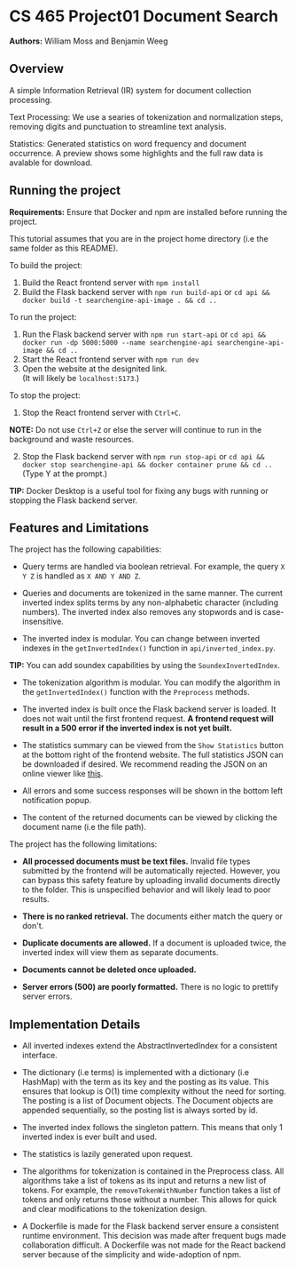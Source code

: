 # CS 465 Project01 Document Search
**Authors:** William Moss and Benjamin Weeg


## Overview
A simple Information Retrieval (IR) system for document collection processing.

Text Processing:
We use a searies of tokenization and normalization steps, 
removing digits and punctuation to streamline text analysis.

Statistics: 
Generated statistics on word frequency and document occurrence.
A preview shows some highlights and the full raw data is avalable for download.


## Running the project

**Requirements:** Ensure that Docker and npm are installed before running the project. 

This tutorial assumes that you are in the project home directory (i.e the same folder as this README).

To build the project:

1) Build the React frontend server with `npm install`
2) Build the Flask backend server with `npm run build-api` or `cd api && docker build -t searchengine-api-image . && cd ..`

To run the project:

1) Run the Flask backend server with `npm run start-api` or `cd api && docker run -dp 5000:5000 --name searchengine-api searchengine-api-image && cd ..`
2) Start the React frontend server with `npm run dev`
3) Open the website at the designited link.	 
            (It will likely be `localhost:5173`.)

To stop the project:

1) Stop the React frontend server with `Ctrl+C`. 

**NOTE:** Do not use `Ctrl+Z` or else the server will continue to run in 
the background and waste resources.

2) Stop the Flask backend server with `npm run stop-api` or `cd api && docker stop searchengine-api && docker container prune && cd ..`
            (Type Y at the prompt.)

**TIP:** Docker Desktop is a useful tool for fixing any bugs with running or 
stopping the Flask backend server.


## Features and Limitations

The project has the following capabilities:

- Query terms are handled via boolean retrieval. For example, the query `X Y Z` 
is handled as `X AND Y AND Z`. 

- Queries and documents are tokenized in the same manner. The current 
inverted index splits terms by any non-alphabetic character (including numbers). 
The inverted index also removes any stopwords and is case-insensitive.

- The inverted index is modular. You can change between inverted indexes in the 
`getInvertedIndex()` function in `api/inverted_index.py`.  

**TIP:** You can add soundex capabilities by using the `SoundexInvertedIndex`.

- The tokenization algorithm is modular. You can modify the algorithm in 
the `getInvertedIndex()` function with the `Preprocess` methods. 

- The inverted index is built once the Flask backend server is loaded. It does 
not wait until the first frontend request. **A frontend request will result in a 500
error if the inverted index is not yet built.**

- The statistics summary can be viewed from the `Show Statistics` button at the 
bottom right of the frontend website. The full statistics JSON can be downloaded 
if desired. We recommend reading the JSON on an online viewer like 
[this](https://jsonviewer.stack.hu/).

- All errors and some success responses will be shown in the bottom left 
notification popup.

- The content of the returned documents can be viewed by clicking the document name
(i.e the file path).

The project has the following limitations:

- **All processed documents must be text files.** Invalid file types submitted 
by the frontend will be automatically rejected. However, you can bypass this 
safety feature by uploading invalid documents directly to the folder. This is 
unspecified behavior and will likely lead to poor results.

- **There is no ranked retrieval.** The documents either match the query or don't.

- **Duplicate documents are allowed.** If a document is uploaded twice, the inverted
index will view them as separate documents.

- **Documents cannot be deleted once uploaded.** 

- **Server errors (500) are poorly formatted.** There is no logic to prettify server
errors.

## Implementation Details

- All inverted indexes extend the AbstractInvertedIndex for a consistent interface. 

- The dictionary (i.e terms) is implemented with a dictionary (i.e HashMap) 
with the term as its key and the posting as its value. This ensures that lookup 
is O(1) time complexity without the need for sorting. The posting is a list of
Document objects. The Document objects are appended sequentially, so the posting
list is always sorted by id.

- The inverted index follows the singleton pattern. This means that only 1
inverted index is ever built and used.

- The statistics is lazily generated upon request. 

- The algorithms for tokenization is contained in the Preprocess class. All algorithms
take a list of tokens as its input and returns a new list of tokens. For example, 
the `removeTokenWithNumber` function takes a list of tokens and only returns those
without a number. This allows for quick and clear modifications to the tokenization
design. 

- A Dockerfile is made for the Flask backend server ensure a consistent runtime
environment. This decision was made after frequent bugs made collaboration difficult.
A Dockerfile was not made for the React backend server because of the simplicity 
and wide-adoption of npm. 